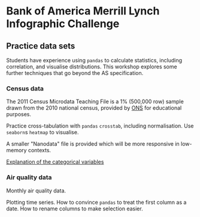 # Bank of America Merrill Lynch Infographic Challenge

## Practice data sets

Students have experience using `pandas` to calculate statistics, including correlation, and visualise distributions. This workshop explores some further techniques that go beyond the AS specification.

### Census data

The 2011 Census Microdata Teaching File is a 1% (500,000 row) sample drawn from the 2010 national census, provided by [ONS](https://www.ons.gov.uk/census/2011census/2011censusdata/censusmicrodata/microdatateachingfile) for educational purposes.

Practice cross-tabulation with `pandas` `crosstab`, including normalisation. Use `seaborn`s `heatmap` to visualise.

A smaller "Nanodata" file is provided which will be more responsive in low-memory contexts.

[Explanation of the categorical variables](./variables.html)

### Air quality data

Monthly air quality data.

Plotting time series. How to convince `pandas` to treat the first column as a date. How to rename columns to make selection easier.
